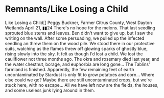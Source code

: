 # Remnants/Like Losing a Child

Like Losing a Child[]
Peggy Buckner, Farmer
Citrus County, West Dayton Wetlands
April 21, ▮▮24
There's no hope for the melons. That last seedling sprouted blue stems and leaves. Ben didn't want to give up, but I saw the writing on the wall. After some persuading, we pulled up the infected seedling an threw them on the wood pile.
We stood there in our protective suits, watching as the flames threw off glowing sparks of ghostly blue, rising slowly into the sky.
It felt as though I'd lost a child. We lost the cauliflower not three months ago. The okra and rosemary died last year, and the water chestnut, borage, and euphorbia are long gone... The Tablins' farmland is finished. Apparently, the few remaining feet of earth uncontaminated by Stardust is only fit to grow potatoes and corn... Where else could we go? Maybe there are still uncontaminated crops, but we're stuck here, with no escape... All we have left now are the fields, the houses, and some useless junk lying around in them.
